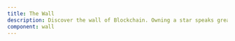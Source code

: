 ```yaml
---
title: The Wall
description: Discover the wall of Blockchain. Owning a star speaks greatly of your character. Owning a star created with Ethereum technology speaks of a person with a fine eye for detail, and a grasp of the next future markets.
component: wall
---
```

